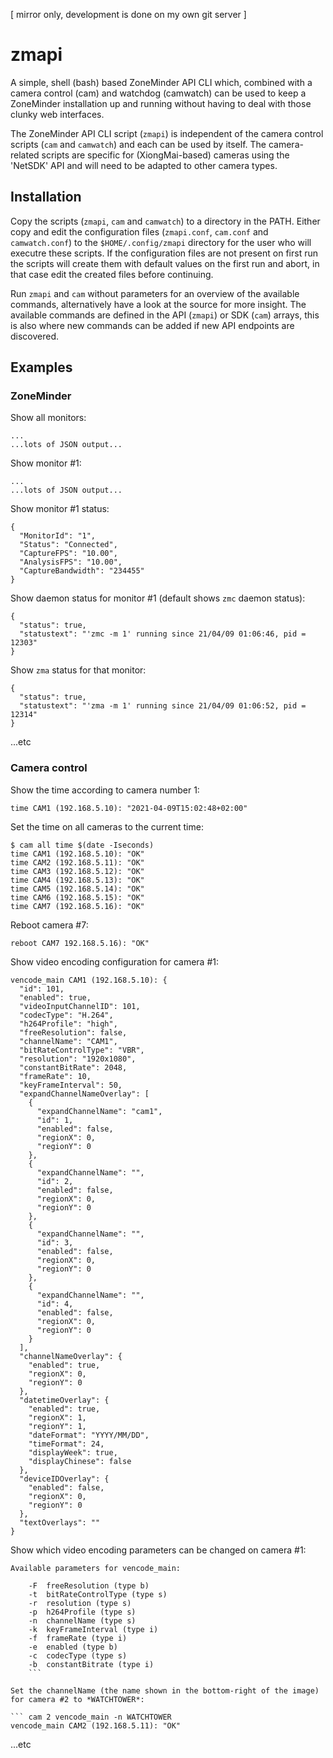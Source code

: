 [ mirror only, development is done on my own git server ]

# zmapi

A simple, shell (bash) based ZoneMinder API CLI which, combined with a camera control (cam) and watchdog (camwatch) can be used to keep a ZoneMinder installation up and running without having to deal with those clunky web interfaces.

The ZoneMinder API CLI script (`zmapi`) is independent of the camera control scripts (`cam` and `camwatch`) and each can be used by itself. The camera-related scripts are specific for (XiongMai-based) cameras using the 'NetSDK' API and will need to be adapted to other camera types.

## Installation

Copy the scripts (`zmapi`, `cam` and `camwatch`) to a directory in the PATH. Either copy and edit the configuration files (`zmapi.conf`, `cam.conf` and `camwatch.conf`) to the `$HOME/.config/zmapi` directory for the user who will executre these scripts. If the configuration files are not present on first run the scripts will create them with default values on the first run and abort, in that case edit the created files before continuing.

Run `zmapi` and `cam` without parameters for an overview of the available commands, alternatively have a look at the source for more insight. The available commands are defined in the API (`zmapi`) or SDK (`cam`) arrays, this is also where new commands can be added if new API endpoints are discovered.

## Examples

### ZoneMinder

Show all monitors:

```$ zmapi monitors
...
...lots of JSON output...
```

Show monitor #1:

```$ zmapi monitor 1
...
...lots of JSON output...
```

Show monitor #1 status:

```$ zmapi status 1
{
  "MonitorId": "1",
  "Status": "Connected",
  "CaptureFPS": "10.00",
  "AnalysisFPS": "10.00",
  "CaptureBandwidth": "234455"
}
```

Show daemon status for monitor #1 (default shows `zmc` daemon status):

```$ zmapi daemonstatus 1
{
  "status": true,
  "statustext": "'zmc -m 1' running since 21/04/09 01:06:46, pid = 12303"
}
```

Show `zma` status for that monitor:

```$ zmapi daemonstatus 1 zma
{
  "status": true,
  "statustext": "'zma -m 1' running since 21/04/09 01:06:52, pid = 12314"
}
```

...etc

### Camera control

Show the time according to camera number 1:

```$ cam 1 time
time CAM1 (192.168.5.10): "2021-04-09T15:02:48+02:00"
```

Set the time on all cameras to the current time:

```$ cam all time $(date -Iseconds)
$ cam all time $(date -Iseconds)
time CAM1 (192.168.5.10): "OK"
time CAM2 (192.168.5.11): "OK"
time CAM3 (192.168.5.12): "OK"
time CAM4 (192.168.5.13): "OK"
time CAM5 (192.168.5.14): "OK"
time CAM6 (192.168.5.15): "OK"
time CAM7 (192.168.5.16): "OK"
```

Reboot camera #7:

```$ cam 7 reboot
reboot CAM7 192.168.5.16): "OK"
```

Show video encoding configuration for camera #1:

```$ cam 1 vencode_main
vencode_main CAM1 (192.168.5.10): {
  "id": 101,
  "enabled": true,
  "videoInputChannelID": 101,
  "codecType": "H.264",
  "h264Profile": "high",
  "freeResolution": false,
  "channelName": "CAM1",
  "bitRateControlType": "VBR",
  "resolution": "1920x1080",
  "constantBitRate": 2048,
  "frameRate": 10,
  "keyFrameInterval": 50,
  "expandChannelNameOverlay": [
    {
      "expandChannelName": "cam1",
      "id": 1,
      "enabled": false,
      "regionX": 0,
      "regionY": 0
    },
    {
      "expandChannelName": "",
      "id": 2,
      "enabled": false,
      "regionX": 0,
      "regionY": 0
    },
    {
      "expandChannelName": "",
      "id": 3,
      "enabled": false,
      "regionX": 0,
      "regionY": 0
    },
    {
      "expandChannelName": "",
      "id": 4,
      "enabled": false,
      "regionX": 0,
      "regionY": 0
    }
  ],
  "channelNameOverlay": {
    "enabled": true,
    "regionX": 0,
    "regionY": 0
  },
  "datetimeOverlay": {
    "enabled": true,
    "regionX": 1,
    "regionY": 1,
    "dateFormat": "YYYY/MM/DD",
    "timeFormat": 24,
    "displayWeek": true,
    "displayChinese": false
  },
  "deviceIDOverlay": {
    "enabled": false,
    "regionX": 0,
    "regionY": 0
  },
  "textOverlays": ""
}
```

Show which video encoding parameters can be changed on camera #1:
``` cam 1 vencode_main -H
Available parameters for vencode_main:

	-F	freeResolution (type b)
	-t	bitRateControlType (type s)
	-r	resolution (type s)
	-p	h264Profile (type s)
	-n	channelName (type s)
	-k	keyFrameInterval (type i)
	-f	frameRate (type i)
	-e	enabled (type b)
	-c	codecType (type s)
	-b	constantBitrate (type i)
	```

Set the channelName (the name shown in the bottom-right of the image) for camera #2 to *WATCHTOWER*:

``` cam 2 vencode_main -n WATCHTOWER
vencode_main CAM2 (192.168.5.11): "OK"
```

...etc

